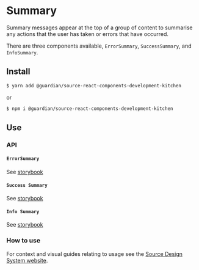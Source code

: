 # Summary

Summary messages appear at the top of a group of content to summarise any actions that the user has taken or errors that have occurred.

There are three components available, `ErrorSummary`, `SuccessSummary`, and `InfoSummary`.

## Install

```sh
$ yarn add @guardian/source-react-components-development-kitchen
```

or

```sh
$ npm i @guardian/source-react-components-development-kitchen
```

## Use

### API

#### `ErrorSummary`

See [storybook](https://guardian.github.io/csnx/?path=/docs/source-react-components-development-kitchen_error-summary--error-only)

#### `Success Summary`

See [storybook](https://guardian.github.io/csnx/?path=/docs/source-react-components-development-kitchen_success-summary--success-only)

#### `Info Summary`

See [storybook](https://guardian.github.io/csnx/?path=/docs/source-react-components-development-kitchen_info-summary--info-only)

### How to use

For context and visual guides relating to usage see the [Source Design System website](https://www.theguardian.design/2a1e5182b/p/108ed3-user-feedback/b/3803b4/t/08c895).
